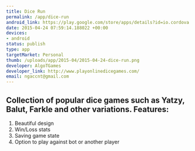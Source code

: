 ```yaml
--- 
title: Dice Run
permalink: /app/dice-run
android_link: https://play.google.com/store/apps/details?id=io.cordova.algodicerun
date: 2015-04-24 07:59:14.188022 +00:00
devices: 
- android
status: publish
type: app
targetMarket: Personal
thumb: /uploads/app/2015-04/2015-04-24-dice-run.png
developer: AlgoTGames
developer_link: http://www.playonlinedicegames.com/
email: ngaccnt@gmail.com
---
```


Collection of popular dice games such as Yatzy, Balut, Farkle and other variations.
Features:
-------------
1. Beautiful design
2. Win/Loss stats
3. Saving game state
4. Option to play against bot or another player
